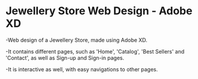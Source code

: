 # Jewellery Store Web Design - Adobe XD

-Web design of a Jewellery Store, made using Adobe XD.

-It contains different pages, such as 'Home', 'Catalog', 'Best Sellers' and 'Contact', as well as Sign-up and Sign-in pages.

-It is interactive as well, with easy navigations to other pages.

